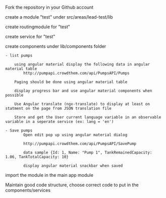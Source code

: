 Fork the repository in your Github account

create a module "test" under  src/areas/lead-test/lib

create routingmodule for "test"

create service for "test"

create components under lib/components folder

    - list pumps

        using angular material display the following data in angular material table 
            http://pumpapi.crowdthem.com/api/PumpsAPI/Pumps

        Paging should be done using angular material table

        display progress bar and use angular material components when possible

        Use Angular translate (ngx-translate) to display at least on statment on the page from JSON translation file
        
        Store and get the User current language variable in an observable variable in a seperate service (ex: lang = 'en')

    - Save pumps
            Open edit pop up using angular material dialog

            http://pumpapi.crowdthem.com/api/PumpsAPI/SavePump

            data sample {Id: 1, Name: "Pump 1", TankRemainedCapacity: 1.06, TankTotalCapacity: 10}

            display angular material snackbar when saved

import the module in the main app module

Maintain good code structure, choose correct code to put in the components/services


